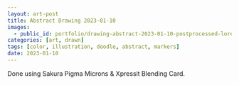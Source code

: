 ```yaml
---
layout: art-post
title: Abstract Drawing 2023-01-10
images:
  - public_id: portfolio/drawing-abstract-2023-01-10-postprocessed-lores
categories: [art, drawn]
tags: [color, illustration, doodle, abstract, markers]
date: 2023-01-10
---
```

Done using Sakura Pigma Microns & Xpressit Blending Card.